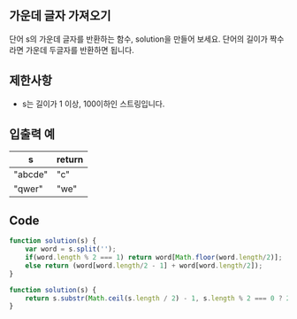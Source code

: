 ## 가운데 글자 가져오기
단어 s의 가운데 글자를 반환하는 함수, solution을 만들어 보세요. 단어의 길이가 짝수라면 가운데 두글자를 반환하면 됩니다.

## 제한사항
* s는 길이가 1 이상, 100이하인 스트링입니다.
## 입출력 예
|s|return|
|---|---|
|"abcde"|"c"|
|"qwer"|"we"|

## Code
```javascript
function solution(s) {
    var word = s.split('');                                              //주어진 낱말을 분리해 배열 만들고
    if(word.length % 2 === 1) return word[Math.floor(word.length/2)];    //홀수면 가운데 글자 반환
    else return (word[word.length/2 - 1] + word[word.length/2]);         //짝수면 가운데 두글자 반환
}
```
```javascript
function solution(s) {
    return s.substr(Math.ceil(s.length / 2) - 1, s.length % 2 === 0 ? 2 : 1);
}
```
